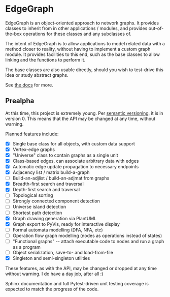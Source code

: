 # EdgeGraph

EdgeGraph is an object-oriented approach to network graphs.  It provides
classes to inherit from in other applications / modules, and provides
out-of-the-box operations for these classes and any subclasses of.

The intent of EdgeGraph is to allow applications to model related data with a
method closer to reality, without having to implement a custom graph module.
It provides facilities to this end, such as the base classes to allow linking
and the functions to perform it.

The base classes are also usable directly, should you wish to test-drive this
idea or study abstract graphs.

See [the docs][1] for more.

## Prealpha

At this time, this project is extremely young.  Per [semantic versioning][0],
it is in version 0.  This means that the API may be changed at any time,
without warning.

Planned features include:

* [x] Single base class for all objects, with custom data support
* [x] Vertex-edge graphs
* [x] "Universe" class to contain graphs as a single unit
* [x] Class-based edges, can associate arbitrary data with edges
* [x] Automatic edge update propagation to necessary endpoints
* [x] Adjacency list / matrix build-a-graph
* [ ] Build-an-adjlist / build-an-adjmat from graphs
* [x] Breadth-first search and traversal
* [x] Depth-first search and traversal
* [ ] Topological sorting
* [ ] Strongly connected component detection
* [ ] Universe island detection
* [ ] Shortest path detection
* [x] Graph drawing generation via PlantUML
* [x] Graph export to PyVis, ready for interactive display
* [ ] Formal automata modelling (DFA, NFA, etc)
* [ ] Operation flow graph modelling (nodes as operations instead of states)
* [ ] "Functional graphs" -- attach executable code to nodes and run a graph as
      a program
* [ ] Object serialization, save-to- and load-from-file
* [x] Singleton and semi-singleton utilities

These features, as with the API, may be changed or dropped at any time without
warning.  I do have a day job, after all :)

Sphinx documentation and full Pytest-driven unit testing coverage is expected
to match the progress of the code.

[0]: semver.org
[1]: https://edgegraph.readthedocs.io/en/latest/index.html

